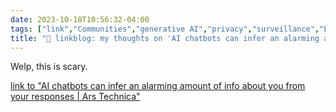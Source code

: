 ```yaml
---
date: 2023-10-18T10:56:32-04:00
tags: ["link","Communities","generative AI","privacy","surveillance","LLMs"]
title: "🔗 linkblog: my thoughts on 'AI chatbots can infer an alarming amount of info about you from your responses | Ars Technica'"
---
```

Welp, this is scary.

[link to "AI chatbots can infer an alarming amount of info about you from your responses | Ars Technica"](https://arstechnica.com/ai/2023/10/ai-chatbots-can-infer-an-alarming-amount-of-info-about-you-from-your-responses/)